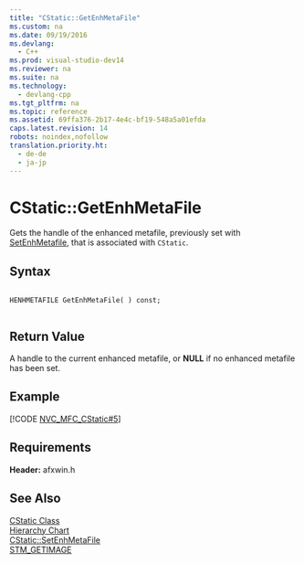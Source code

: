 ```yaml
---
title: "CStatic::GetEnhMetaFile"
ms.custom: na
ms.date: 09/19/2016
ms.devlang: 
  - C++
ms.prod: visual-studio-dev14
ms.reviewer: na
ms.suite: na
ms.technology: 
  - devlang-cpp
ms.tgt_pltfrm: na
ms.topic: reference
ms.assetid: 69ffa376-2b17-4e4c-bf19-548a5a01efda
caps.latest.revision: 14
robots: noindex,nofollow
translation.priority.ht: 
  - de-de
  - ja-jp
---
```

# CStatic::GetEnhMetaFile
Gets the handle of the enhanced metafile, previously set with [SetEnhMetafile](../vs140/CStatic--SetEnhMetaFile.md), that is associated with `CStatic`.  
  
## Syntax  
  
```  
  
HENHMETAFILE GetEnhMetaFile( ) const;  
  
```  
  
## Return Value  
 A handle to the current enhanced metafile, or **NULL** if no enhanced metafile has been set.  
  
## Example  
 [!CODE [NVC_MFC_CStatic#5](../CodeSnippet/VS_Snippets_Cpp/NVC_MFC_CStatic#5)]  
  
## Requirements  
 **Header:** afxwin.h  
  
## See Also  
 [CStatic Class](../vs140/CStatic-Class.md)   
 [Hierarchy Chart](../vs140/Hierarchy-Chart.md)   
 [CStatic::SetEnhMetaFile](../vs140/CStatic--SetEnhMetaFile.md)   
 [STM_GETIMAGE](http://msdn.microsoft.com/library/windows/desktop/bb760778)